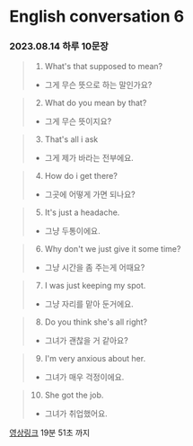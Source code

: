 # English conversation 6
### 2023.08.14 하루 10문장

> 1. What's that supposed to mean?
>
> - 그게 무슨 뜻으로 하는 말인가요?

> 2. What do you mean by that?
>
> - 그게 무슨 뜻이지요?

> 3. That's all i ask
>
> - 그게 제가 바라는 전부에요.

> 4. How do i get there?
>
> - 그곳에 어떻게 가면 되나요?

> 5. It's just a headache.
>
> - 그냥 두통이에요.

> 6. Why don't we just give it some time?
>
> - 그냥 시간을 좀 주는게 어때요?

> 7. I was just keeping my spot.
>
> - 그냥 자리를 맡아 둔거에요.

> 8. Do you think she's all right?
>
> - 그녀가 괜찮을 거 같아요?

> 9. I'm very anxious about her.
>
> - 그녀가 매우 걱정이에요.

> 10. She got the job.
>
> - 그녀가 취업했어요.

[영상링크](https://www.youtube.com/watch?v=0TbKbb9gdPg&list=PL98VjgionZQJE_zA3S1jlfr01MkdKUTA3)
19분 51초 까지